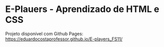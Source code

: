 # E-Plauers - Aprendizado de HTML e CSS
Projeto disponível com Github Pages: https://eduardocostaprofessor.github.io/E-players_FS11/ 
